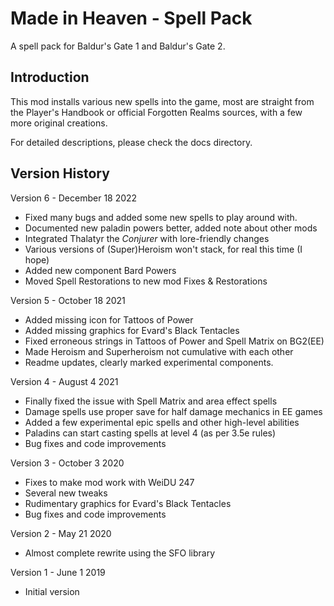 # Made in Heaven - Spell Pack
A spell pack for Baldur's Gate 1 and Baldur's Gate 2.


## Introduction

This mod installs various new spells into the game, most are straight from
the Player's Handbook or official Forgotten Realms sources, with a few more
original creations.

For detailed descriptions, please check the docs directory.


## Version History

Version 6 - December 18 2022
- Fixed many bugs and added some new spells to play around with.
- Documented new paladin powers better, added note about other mods
- Integrated Thalatyr the *Conjurer* with lore-friendly changes
- Various versions of (Super)Heroism won't stack, for real this time (I hope)
- Added new component Bard Powers
- Moved Spell Restorations to new mod Fixes & Restorations

Version 5 - October 18 2021
- Added missing icon for Tattoos of Power
- Added missing graphics for Evard's Black Tentacles
- Fixed erroneous strings in Tattoos of Power and Spell Matrix on BG2(EE)
- Made Heroism and Superheroism not cumulative with each other
- Readme updates, clearly marked experimental components.

Version 4 - August 4 2021
- Finally fixed the issue with Spell Matrix and area effect spells
- Damage spells use proper save for half damage mechanics in EE games
- Added a few experimental epic spells and other high-level abilities
- Paladins can start casting spells at level 4 (as per 3.5e rules)
- Bug fixes and code improvements

Version 3 - October 3 2020
- Fixes to make mod work with WeiDU 247
- Several new tweaks
- Rudimentary graphics for Evard's Black Tentacles
- Bug fixes and code improvements

Version 2 - May 21 2020
- Almost complete rewrite using the SFO library

Version 1 - June 1 2019
- Initial version
